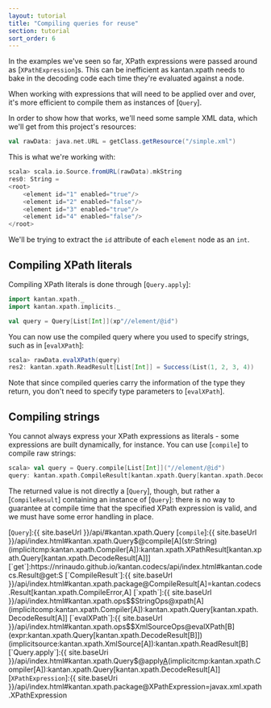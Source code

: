 ```yaml
---
layout: tutorial
title: "Compiling queries for reuse"
section: tutorial
sort_order: 6
---
```

In the examples we've seen so far, XPath expressions were passed around as [`XPathExpression`]s. This can be
inefficient as kantan.xpath needs to bake in the decoding code each time they're evaluated against a node.

When working with expressions that will need to be applied over and over, it's more efficient to compile them as
instances of [`Query`].

In order to show how that works, we'll need some sample XML data, which we'll get from this project's resources:

```scala
val rawData: java.net.URL = getClass.getResource("/simple.xml")
```

This is what we're working with:

```scala
scala> scala.io.Source.fromURL(rawData).mkString
res0: String =
<root>
    <element id="1" enabled="true"/>
    <element id="2" enabled="false"/>
    <element id="3" enabled="true"/>
    <element id="4" enabled="false"/>
</root>
```

We'll be trying to extract the `id` attribute of each `element` node as an `int`.


## Compiling XPath literals

Compiling XPath literals is done through [`Query.apply`]:

```scala
import kantan.xpath._
import kantan.xpath.implicits._

val query = Query[List[Int]](xp"//element/@id")
```

You can now use the compiled query where you used to specify strings, such as in [`evalXPath`]:

```scala
scala> rawData.evalXPath(query)
res2: kantan.xpath.ReadResult[List[Int]] = Success(List(1, 2, 3, 4))
```

Note that since compiled queries carry the information of the type they return, you don't need to specify type
parameters to [`evalXPath`].


## Compiling strings

You cannot always express your XPath expressions as literals - some expressions are built dynamically, for instance.
You can use [`compile`] to compile raw strings:

```scala
scala> val query = Query.compile[List[Int]]("//element/@id")
query: kantan.xpath.CompileResult[kantan.xpath.Query[kantan.xpath.DecodeResult[List[Int]]]] = Success(kantan.xpath.Query$$anon$1@48909f20)
```

The returned value is not directly a [`Query`], though, but rather a [`CompileResult`] containing an instance of
[`Query`]: there is no way to guarantee at compile time that the specified XPath expression is valid, and we must have
some error handling in place.


[`Query`]:{{ site.baseUrl }}/api/#kantan.xpath.Query
[`compile`]:{{ site.baseUrl }}/api/index.html#kantan.xpath.Query$@compile[A](str:String)(implicitcmp:kantan.xpath.Compiler[A]):kantan.xpath.XPathResult[kantan.xpath.Query[kantan.xpath.DecodeResult[A]]]
[`get`]:https://nrinaudo.github.io/kantan.codecs/api/index.html#kantan.codecs.Result@get:S
[`CompileResult`]:{{ site.baseUrl }}/api/index.html#kantan.xpath.package@CompileResult[A]=kantan.codecs.Result[kantan.xpath.CompileError,A]
[`xpath`]:{{ site.baseUrl }}/api/index.html#kantan.xpath.ops$$StringOps@xpath[A](implicitcomp:kantan.xpath.Compiler[A]):kantan.xpath.Query[kantan.xpath.DecodeResult[A]]
[`evalXPath`]:{{ site.baseUrl }}/api/index.html#kantan.xpath.ops$$XmlSourceOps@evalXPath[B](expr:kantan.xpath.Query[kantan.xpath.DecodeResult[B]])(implicitsource:kantan.xpath.XmlSource[A]):kantan.xpath.ReadResult[B]
[`Query.apply`]:{{ site.baseUri }}/api/index.html#kantan.xpath.Query$@apply[A](expr:kantan.xpath.XPathExpression)(implicitcmp:kantan.xpath.Compiler[A]):kantan.xpath.Query[kantan.xpath.DecodeResult[A]]
[`XPathExpression`]:{{ site.baseUri }}/api/index.html#kantan.xpath.package@XPathExpression=javax.xml.xpath.XPathExpression
